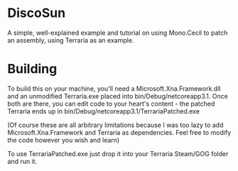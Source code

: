 # DiscoSun
A simple, well-explained example and tutorial on using Mono.Cecil to patch an assembly, using Terraria as an example.

# Building
To build this on your machine, you'll need a Microsoft.Xna.Framework.dll and an unmodified Terraria.exe placed into bin/Debug/netcoreapp3.1.
Once both are there, you can edit code to your heart's content - the patched Terraria ends up in bin/Debug/netcoreapp3.1/TerrariaPatched.exe

(Of course these are all arbitrary limitations because I was too lazy to add Microsoft.Xna.Framework and Terraria as dependencies. Feel free to modify the code however you wish and learn)

To use TerrariaPatched.exe just drop it into your Terraria Steam/GOG folder and run it.